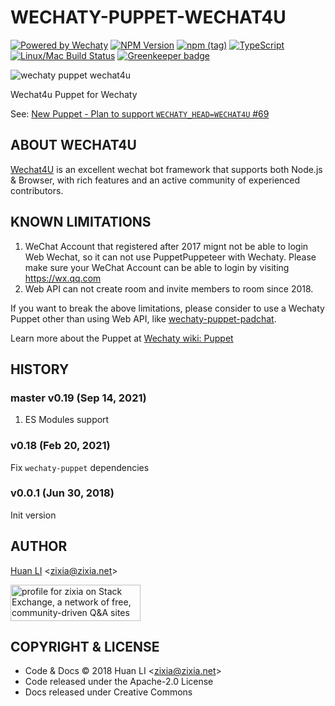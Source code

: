 # WECHATY-PUPPET-WECHAT4U

[![Powered by Wechaty](https://img.shields.io/badge/Powered%20By-Wechaty-blue.svg)](https://github.com/chatie/wechaty)
[![NPM Version](https://badge.fury.io/js/wechaty-puppet-wechat4u.svg)](https://badge.fury.io/js/wechaty-puppet-wechat4u)
[![npm (tag)](https://img.shields.io/npm/v/wechaty-puppet-wechat4u/next.svg)](https://www.npmjs.com/package/wechaty-puppet-wechat4u?activeTab=versions)
[![TypeScript](https://img.shields.io/badge/%3C%2F%3E-TypeScript-blue.svg)](https://www.typescriptlang.org/)
[![Linux/Mac Build Status](https://travis-ci.com/Chatie/wechaty-puppet-wechat4u.svg?branch=master)](https://travis-ci.com/Chatie/wechaty-puppet-wechat4u) [![Greenkeeper badge](https://badges.greenkeeper.io/Chatie/wechaty-puppet-wechat4u.svg)](https://greenkeeper.io/)

![wechaty puppet wechat4u](https://wechaty.github.io/wechaty-puppet-wechat4u/images/wechat4u-logo.png)

Wechat4u Puppet for Wechaty

See: [New Puppet - Plan to support `WECHATY_HEAD=WECHAT4U` #69](https://github.com/Chatie/wechaty/issues/69)

## ABOUT WECHAT4U

[Wechat4U](https://github.com/nodeWechat/wechat4u) is an excellent wechat bot framework that supports both Node.js & Browser, with rich features and an active community of experienced contributors.

## KNOWN LIMITATIONS

1. WeChat Account that registered after 2017 mignt not be able to login Web Wechat, so it can not use PuppetPuppeteer with Wechaty. Please make sure your WeChat Account can be able to login by visiting <https://wx.qq.com>
1. Web API can not create room and invite members to room since 2018.

If you want to break the above limitations, please consider to use a Wechaty Puppet other than using Web API, like [wechaty-puppet-padchat](https://github.com/lijiarui/wechaty-puppet-padchat).

Learn more about the Puppet at [Wechaty wiki: Puppet](https://github.com/Chatie/wechaty/wiki/Puppet)

## HISTORY

### master v0.19 (Sep 14, 2021)

1. ES Modules support

### v0.18 (Feb 20, 2021)

Fix `wechaty-puppet` dependencies

### v0.0.1 (Jun 30, 2018)

Init version

## AUTHOR

[Huan LI](http://linkedin.com/in/zixia) \<zixia@zixia.net\>

<!-- markdownlint-disable MD033 -->
<a href="https://stackexchange.com/users/265499">
  <img src="https://stackexchange.com/users/flair/265499.png" width="208" height="58" alt="profile for zixia on Stack Exchange, a network of free, community-driven Q&amp;A sites" title="profile for zixia on Stack Exchange, a network of free, community-driven Q&amp;A sites">
</a>

## COPYRIGHT & LICENSE

* Code & Docs © 2018 Huan LI \<zixia@zixia.net\>
* Code released under the Apache-2.0 License
* Docs released under Creative Commons
